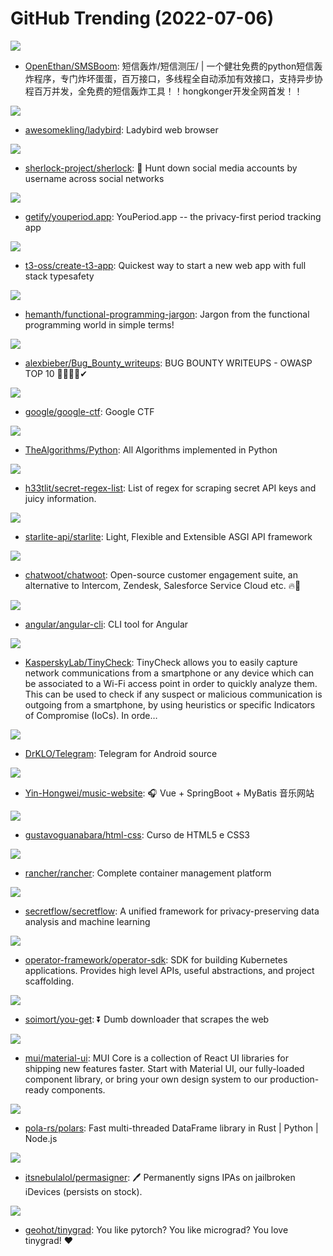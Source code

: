 # GitHub Trending (2022-07-06)

![](https://img.shields.io/badge/Python-New%20586-green?style=flat-square&logo=appveyor)
- [OpenEthan/SMSBoom](https://github.com/OpenEthan/SMSBoom): 短信轰炸/短信测压/ | 一个健壮免费的python短信轰炸程序，专门炸坏蛋蛋，百万接口，多线程全自动添加有效接口，支持异步协程百万并发，全免费的短信轰炸工具！！hongkonger开发全网首发！！

![](https://img.shields.io/badge/C%2B%2B-New%2086-green?style=flat-square&logo=appveyor)
- [awesomekling/ladybird](https://github.com/awesomekling/ladybird): Ladybird web browser

![](https://img.shields.io/badge/Python-New%20168-green?style=flat-square&logo=appveyor)
- [sherlock-project/sherlock](https://github.com/sherlock-project/sherlock): 🔎 Hunt down social media accounts by username across social networks

![](https://img.shields.io/badge/JavaScript-New%2036-green?style=flat-square&logo=appveyor)
- [getify/youperiod.app](https://github.com/getify/youperiod.app): YouPeriod.app -- the privacy-first period tracking app

![](https://img.shields.io/badge/TypeScript-New%20293-green?style=flat-square&logo=appveyor)
- [t3-oss/create-t3-app](https://github.com/t3-oss/create-t3-app): Quickest way to start a new web app with full stack typesafety

![](https://img.shields.io/badge/none-New%20273-green?style=flat-square&logo=appveyor)
- [hemanth/functional-programming-jargon](https://github.com/hemanth/functional-programming-jargon): Jargon from the functional programming world in simple terms!

![](https://img.shields.io/badge/Python-New%20112-green?style=flat-square&logo=appveyor)
- [alexbieber/Bug_Bounty_writeups](https://github.com/alexbieber/Bug_Bounty_writeups): BUG BOUNTY WRITEUPS - OWASP TOP 10 🔴🔴🔴🔴✔

![](https://img.shields.io/badge/Go-New%2033-green?style=flat-square&logo=appveyor)
- [google/google-ctf](https://github.com/google/google-ctf): Google CTF

![](https://img.shields.io/badge/Python-New%20203-green?style=flat-square&logo=appveyor)
- [TheAlgorithms/Python](https://github.com/TheAlgorithms/Python): All Algorithms implemented in Python

![](https://img.shields.io/badge/none-New%2039-green?style=flat-square&logo=appveyor)
- [h33tlit/secret-regex-list](https://github.com/h33tlit/secret-regex-list): List of regex for scraping secret API keys and juicy information.

![](https://img.shields.io/badge/Python-New%2029-green?style=flat-square&logo=appveyor)
- [starlite-api/starlite](https://github.com/starlite-api/starlite): Light, Flexible and Extensible ASGI API framework

![](https://img.shields.io/badge/Ruby-New%20151-green?style=flat-square&logo=appveyor)
- [chatwoot/chatwoot](https://github.com/chatwoot/chatwoot): Open-source customer engagement suite, an alternative to Intercom, Zendesk, Salesforce Service Cloud etc. 🔥💬

![](https://img.shields.io/badge/TypeScript-New%203-green?style=flat-square&logo=appveyor)
- [angular/angular-cli](https://github.com/angular/angular-cli): CLI tool for Angular

![](https://img.shields.io/badge/Python-New%20124-green?style=flat-square&logo=appveyor)
- [KasperskyLab/TinyCheck](https://github.com/KasperskyLab/TinyCheck): TinyCheck allows you to easily capture network communications from a smartphone or any device which can be associated to a Wi-Fi access point in order to quickly analyze them. This can be used to check if any suspect or malicious communication is outgoing from a smartphone, by using heuristics or specific Indicators of Compromise (IoCs). In orde…

![](https://img.shields.io/badge/Java-New%2038-green?style=flat-square&logo=appveyor)
- [DrKLO/Telegram](https://github.com/DrKLO/Telegram): Telegram for Android source

![](https://img.shields.io/badge/Vue-New%2018-green?style=flat-square&logo=appveyor)
- [Yin-Hongwei/music-website](https://github.com/Yin-Hongwei/music-website): 🎧 Vue + SpringBoot + MyBatis 音乐网站

![](https://img.shields.io/badge/HTML-New%2016-green?style=flat-square&logo=appveyor)
- [gustavoguanabara/html-css](https://github.com/gustavoguanabara/html-css): Curso de HTML5 e CSS3

![](https://img.shields.io/badge/Go-New%2022-green?style=flat-square&logo=appveyor)
- [rancher/rancher](https://github.com/rancher/rancher): Complete container management platform

![](https://img.shields.io/badge/Python-New%2084-green?style=flat-square&logo=appveyor)
- [secretflow/secretflow](https://github.com/secretflow/secretflow): A unified framework for privacy-preserving data analysis and machine learning

![](https://img.shields.io/badge/Go-New%2015-green?style=flat-square&logo=appveyor)
- [operator-framework/operator-sdk](https://github.com/operator-framework/operator-sdk): SDK for building Kubernetes applications. Provides high level APIs, useful abstractions, and project scaffolding.

![](https://img.shields.io/badge/Python-New%20161-green?style=flat-square&logo=appveyor)
- [soimort/you-get](https://github.com/soimort/you-get): ⏬ Dumb downloader that scrapes the web

![](https://img.shields.io/badge/JavaScript-New%2055-green?style=flat-square&logo=appveyor)
- [mui/material-ui](https://github.com/mui/material-ui): MUI Core is a collection of React UI libraries for shipping new features faster. Start with Material UI, our fully-loaded component library, or bring your own design system to our production-ready components.

![](https://img.shields.io/badge/Rust-New%2051-green?style=flat-square&logo=appveyor)
- [pola-rs/polars](https://github.com/pola-rs/polars): Fast multi-threaded DataFrame library in Rust | Python | Node.js

![](https://img.shields.io/badge/Python-New%2037-green?style=flat-square&logo=appveyor)
- [itsnebulalol/permasigner](https://github.com/itsnebulalol/permasigner): 🖊 Permanently signs IPAs on jailbroken iDevices (persists on stock).

![](https://img.shields.io/badge/Python-New%2045-green?style=flat-square&logo=appveyor)
- [geohot/tinygrad](https://github.com/geohot/tinygrad): You like pytorch? You like micrograd? You love tinygrad! ❤️

